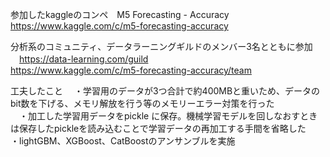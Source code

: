参加したkaggleのコンペ　M5 Forecasting - Accuracy
　https://www.kaggle.com/c/m5-forecasting-accuracy  

分析系のコミュニティ、データラーニングギルドのメンバー3名とともに参加  
　https://data-learning.com/guild  
  https://www.kaggle.com/c/m5-forecasting-accuracy/team  

工夫したこと
　・学習用のデータが3つ合計で約400MBと重いため、データのbit数を下げる、メモリ解放を行う等のメモリーエラー対策を行った  
　・加工した学習用データをpickle に保存。機械学習モデルを回しなおすときは保存したpickleを読み込むことで学習データの再加工する手間を省略した  
  ・lightGBM、XGBoost、CatBoostのアンサンブルを実施  

